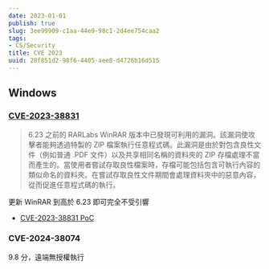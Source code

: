 ```yaml
---
date: 2023-01-01
publish: true
slug: 3ee99909-c1aa-44e9-98c1-2d4ee754caa2
tags:
- CS/Security
title: CVE 2023
uuid: 28f851d2-98f6-4405-aee8-d4726b16d515
---
```

## Windows

### [CVE-2023-38831](https://nvd.nist.gov/vuln/detail/CVE-2023-38831)

> 6.23 之前的 RARLabs WinRAR 版本中已發現可利用的漏洞。該漏洞使攻擊者能夠透過特製的 ZIP 檔案執行任意程式碼。此漏洞是由於對包含良性文件（例如普通 .PDF 文件）以及共享相同名稱的資料夾的 ZIP 存檔處理不當而產生的。當使用者嘗試存取良性檔案時，存檔可能包括包含可執行內容的類似命名的資料夾。在嘗試存取良性文件期間會處理資料夾中的惡意內容，從而促進任意程式碼的執行。



更新 WinRAR 到高於 6.23 即可完全不受引響

- [CVE-2023-38831 PoC](https://github.com/HDCE-inc/CVE-2023-38831)

### CVE-2024-38074

9.8 分，遠端無授權執行
